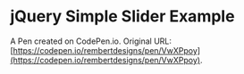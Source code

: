 # jQuery Simple Slider Example

A Pen created on CodePen.io. Original URL: [https://codepen.io/rembertdesigns/pen/VwXPpoy](https://codepen.io/rembertdesigns/pen/VwXPpoy).

